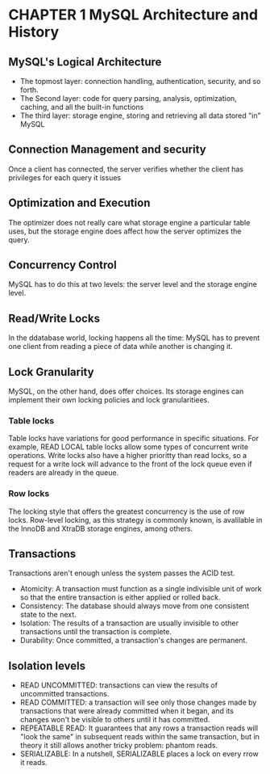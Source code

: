 # CHAPTER 1 MySQL Architecture and History

## MySQL's Logical Architecture
- The topmost layer: connection handling, authentication, security, and so forth.
- The Second layer: code for query parsing, analysis, optimization, caching, and all the built-in functions
- The third layer: storage engine, storing and retrieving all data stored "in" MySQL

## Connection Management and security
Once a client has connected, the server verifies whether the client has privileges for each query it issues

## Optimization and Execution
The optimizer does not really care what storage engine a particular table uses, but the storage engine does affect how the server optimizes the query.

## Concurrency Control
MySQL has to do this at two levels: the server level and the storage engine level.

## Read/Write Locks
In the ddatabase world, locking happens all the time: MySQL has to prevent one client from reading a piece of data while another is changing it.

## Lock Granularity
MySQL, on the other hand, does offer choices. Its storage engines can implement their own locking policies and lock granularitiees.

### Table locks
Table locks have variations for good performance in specific situations. For example, READ LOCAL table locks allow some types of concurrent write operations. Write locks also have a higher prioritty than read locks, so a request for a write lock will advance to the front of the lock queue even if readers are already in the queue.

### Row locks
The locking style that offers the greatest concurrency is the use of row locks. Row-level locking, as this strategy is commonly known, is avalilable in the InnoDB and XtraDB storage engines, among others.

## Transactions
Transactions aren't enough unless the system passes the ACID test.
- Atomicity: A transaction must function as a single indivisible unit of work so that the entire transaction is either applied or rolled back.
- Consistency: The database should always move from one consistent state to the next.
- Isolation: The results of a transaction are usually invisible to other transactions until the transaction is complete.
- Durability: Once committed, a transaction's changes are permanent.

## Isolation levels
- READ UNCOMMITTED: transactions can view the results of uncommitted transactions.
- READ COMMITTED: a transaction will see only those changes made by transactions that were already committed when it began, and its changes won't be visible to others until it has committed.
- REPEATABLE READ: It guarantees that any rows a transaction reads will "look the same" in subsequent reads within the same transaction, but in theory it still allows another tricky problem: phantom reads.
- SERIALIZABLE: In a nutshell, SERIALIZABLE places a lock on every rrow it reads.

